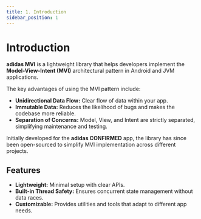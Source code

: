 ```yaml
---
title: 1. Introduction
sidebar_position: 1
---
```


# Introduction

**adidas MVI** is a lightweight library that helps developers implement the **Model-View-Intent (MVI)** architectural pattern in Android and JVM applications.

The key advantages of using the MVI pattern include:

- **Unidirectional Data Flow:** Clear flow of data within your app.
- **Immutable Data:** Reduces the likelihood of bugs and makes the codebase more reliable.
- **Separation of Concerns:** Model, View, and Intent are strictly separated, simplifying maintenance and testing.

Initially developed for the **adidas CONFIRMED** app, the library has since been open-sourced to simplify MVI implementation across different projects.

## Features

- **Lightweight:** Minimal setup with clear APIs.
- **Built-in Thread Safety:** Ensures concurrent state management without data races.
- **Customizable:** Provides utilities and tools that adapt to different app needs.

